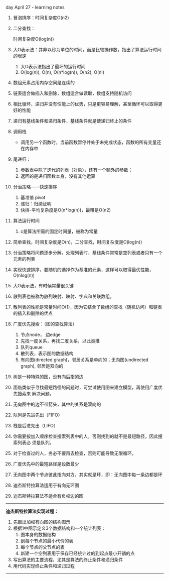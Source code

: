 day April 27 - learning notes

1. 冒泡排序：时间复杂度O(n2)

2. 二分查找：

   时间复杂度O(log(n))

3. 大O表示法：并非以秒为单位的时间，而是比较操作数，指出了算法运行时间的增速

   1. 大O表示法指出了最坏的运行时间
   2. O(log(n)), O(n), O(n*log(n)), O(n2), O(n!)

4. 数组元素占用内存空间是连续的

5. 链表适合做插入和删除，数组适合做读取，数组支持随机访问

6.  相比循环，递归并没有性能上的优势，只是更容易理解，甚至循环可以取得更好的性能

7. 递归有基线条件和递归条件，基线条件就是使递归终止的条件

8. 调用栈

   - 调用另一个函数时，当前函数暂停并处于未完成状态，函数的所有变量还在内存中

9. 尾递归：

   1. 参数表中除了迭代的列表（对象），还有一个额外的参数；
   2. 返回的是递归函数本身，没有其他运算

10. 分治策略——快速排序

    1. 基准值 pivot
    2. 递归：归纳证明
    3. 快排-平均复杂度是O(n*log(n))，最糟是O(n2)

11. 算法运行时间

    1. c是算法所需的固定时间量，被称为常量

12. 简单查找，时间复杂度是O(n)，二分查找，时间复杂度是O(log(n))

13. 分治策略将问题逐步分解，处理列表时，基线条件常常是空列表或者只有一个元素的列表

14. 实现快速排序，要随机的选择作为基准的元素，这样可以取得最优性能，O(nlog(n))

15. 大O表示法，有时候常量很关键

16. 散列表也被称为散列映射、映射、字典和关联数组。

17. 散列表的性能是常量时间O(1)，因为它结合了数组的查找（随机访问）和链表的插入和删除的优点

18. 广度优先搜索：（图的查找算法）

    1. 节点node， 边edge
    2. 先找一度关系，再找二度关系，以此类推
    3. 队列queue
    4. 散列表，表示图的数据结构
    5. 有向图(directed graph)，邻居关系是单向的；无向图(undirected graph), 邻居是双向的

19. 树是一种特殊的图，没有向后指的边

20. 面临类似于寻找最短路径的问题时，可尝试使用图来建立模型，再使用广度优先搜索来
    解决问题。

21. 无向图中的边不带箭头，其中的关系是双向的

22. 队列是先进先出（FIFO）

23. 栈是后进先出（LIFO）

24. 你需要按加入顺序检查搜索列表中的人，否则找到的就不是最短路径，因此搜索列表必
    须是队列。

25. 对于检查过的人，务必不要再去检查，否则可能导致无限循环。

26. 广度优先中的最短路径是段数最少

27. 无向图中两个节点彼此指向对方，其实就是环，即：无向图中每一条边都是环

28. 迪杰斯特拉算法适用于有向无环图

29. 迪杰斯特拉算法不适合有负权边的图



---

**迪杰斯特拉算法实现过程：**

1. 先画出加权有向图的结构图示
2. 根据1中图示定义3个数据结构和一个统计列表：
   1. 图本身的数据结构
   2. 到每个节点的最小代价的表
   3. 每个节点的父节点的表
   4. 新建一个空列表用于保存已经统计过的到起点最小开销的点
3. 写出算法的主要流程，尤其是算法的终止条件和递归条件
4. 用代码实现终止条件和递归过程

---


